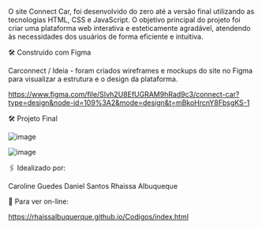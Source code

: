 O site Connect Car, foi desenvolvido do zero até a versão final utilizando as tecnologias HTML, CSS e JavaScript. O objetivo principal do projeto foi criar uma plataforma web interativa e esteticamente agradável, atendendo às necessidades dos usuários de forma eficiente e intuitiva.

🛠️ Construído com Figma

 Carconnect / Ideia  - foram criados wireframes e mockups do site no Figma para visualizar a estrutura e o design da plataforma.

https://www.figma.com/file/SIvh2U8EfUGRAM9hRad9c3/connect-car?type=design&node-id=109%3A2&mode=design&t=mBkoHrcnY8FbsgKS-1

🛠️ Projeto Final



![image](https://github.com/Rhaissalbuquerque/Carro/assets/101282150/6a598116-9bc8-4baf-b18c-0e67c686d63c)

![image](https://github.com/Rhaissalbuquerque/Carro/assets/101282150/df7be64b-4608-4d99-9851-33ef31518a5f)


🖇️ Idealizado por:

Caroline Guedes
Daniel Santos
Rhaissa Albuqueque

📄 Para ver on-line:

https://rhaissalbuquerque.github.io/Codigos/index.html 

